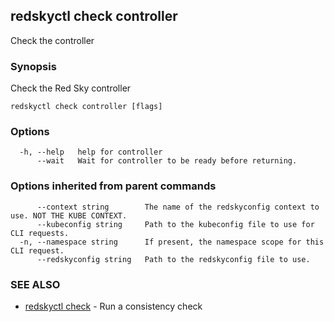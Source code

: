 ## redskyctl check controller

Check the controller

### Synopsis

Check the Red Sky controller

```
redskyctl check controller [flags]
```

### Options

```
  -h, --help   help for controller
      --wait   Wait for controller to be ready before returning.
```

### Options inherited from parent commands

```
      --context string        The name of the redskyconfig context to use. NOT THE KUBE CONTEXT.
      --kubeconfig string     Path to the kubeconfig file to use for CLI requests.
  -n, --namespace string      If present, the namespace scope for this CLI request.
      --redskyconfig string   Path to the redskyconfig file to use.
```

### SEE ALSO

* [redskyctl check](redskyctl_check.md)	 - Run a consistency check

